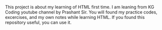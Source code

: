 This project is about my learning of HTML first time.
I am leaning from KG Coding youtube channel by Prashant Sir.
You will found my practice codes, excercises, and my own notes while learning HTML.
If you found this repository useful, you can use it.
